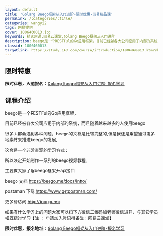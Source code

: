 ```yaml
---
layout: default
title: 'Golang Beego框架从入门进阶-限时优惠-网易精品课'
permalink: /:categories/:title/
categories: wangyi2
tags: 网易提供
cover: 1006460013.jpg
keywords: 精选网课,网易云课堂,Golang Beego框架从入门进阶
description: beego是一个RESTFul的Go应用框架，目前已经被各大公司应用于内部的系统，而且随着越来越多的人使用beego很多
classid: 1006460013
targetlink: https://study.163.com/course/introduction/1006460013.htm?share=1&shareId=1025206652&utm_campaign=share&utm_medium=iphoneShare&utm_source=&utm_u=1025206652
---
```


## 限时特惠

**限时优惠，火速报名**：[Golang Beego框架从入门进阶-报名学习](https://study.163.com/course/introduction/1006460013.htm?share=1&shareId=1025206652&utm_campaign=share&utm_medium=iphoneShare&utm_source=&utm_u=1025206652)

## 课程介绍

beego是一个RESTFul的Go应用框架，

目前已经被各大公司应用于内部的系统，而且随着越来越多的人使用beego

很多人都会遇到各种问题，beego的文档是比较完整的,但是我还是希望通过更多地素材来推进beego的发展,

这套是一个非常直观的学习方式；

所以决定开始制作一系列的beego视频教程,

主要教大家了解beego框架开api接口

beego 文档 https://beego.me/docs/intro/

postaman 下载 https://www.getpostman.com/

更多请访问 http://beego.me



如果有什么学习上的问题大家可以扫下方微信二维码加老师微信进群，与其它学员相互探讨学习【注 ： 申请加入时记得备注：网易云课堂】

**限时优惠，报名地址**：[Golang Beego框架从入门进阶-报名学习](https://study.163.com/course/introduction/1006460013.htm?share=1&shareId=1025206652&utm_campaign=share&utm_medium=iphoneShare&utm_source=&utm_u=1025206652)

